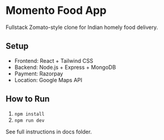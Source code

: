 # Momento Food App

Fullstack Zomato-style clone for Indian homely food delivery.

## Setup
- Frontend: React + Tailwind CSS
- Backend: Node.js + Express + MongoDB
- Payment: Razorpay
- Location: Google Maps API

## How to Run
1. `npm install`
2. `npm run dev`

See full instructions in docs folder.
